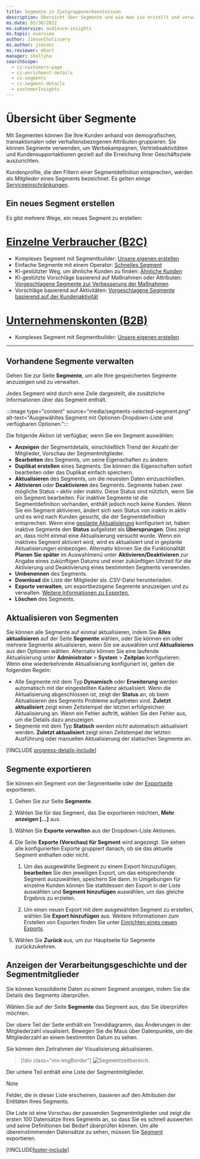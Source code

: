 ```yaml
---
title: Segmente in Zielgruppenerkenntnissen
description: Übersicht über Segmente und wie man sie erstellt und verwaltet.
ms.date: 03/30/2022
ms.subservice: audience-insights
ms.topic: overview
author: JimsonChalissery
ms.author: jimsonc
ms.reviewer: mhart
manager: shellyha
searchScope:
  - ci-customers-page
  - ci-enrichment-details
  - ci-segments
  - ci-segment-details
  - customerInsights
---
```


# <a name="segments-overview"></a>Übersicht über Segmente

Mit Segmenten können Sie Ihre Kunden anhand von demografischen, transaktionalen oder verhaltensbezogenen Attributen gruppieren. Sie können Segmente verwenden, um Werbekampagnen, Vertriebsaktivitäten und Kundensupportaktionen gezielt auf die Erreichung Ihrer Geschäftsziele auszurichten.

Kundenprofile, die den Filtern einer Segmentdefinition entsprechen, werden als *Mitglieder* eines Segments bezeichnet. Es gelten einige [Serviceeinschränkungen](/dynamics365/customer-insights/service-limits).

## <a name="create-a-new-segment"></a>Ein neues Segment erstellen

Es gibt mehrere Wege, ein neues Segment zu erstellen: 

# <a name="individual-consumers-b-to-c"></a>[Einzelne Verbraucher (B2C)](#tab/b2c)

- Komplexes Segment mit Segmentbuilder: [Unsere eigenen erstellen](segment-builder.md#create-a-new-segment) 
- Einfache Segmente mit einem Operator: [Schnelles Segment](segment-builder.md#quick-segments) 
- KI-gestützter Weg, um ähnliche Kunden zu finden: [Ähnliche Kunden](find-similar-customer-segments.md) 
- KI-gestützte Vorschläge basierend auf Maßnahmen oder Attributen: [Vorgeschlagene Segmente zur Verbesserung der Maßnahmen](suggested-segments.md) 
- Vorschläge basierend auf Aktivitäten: [Vorgeschlagene Segmente basierend auf der Kundenaktivität](suggested-segments-activity.md) 

# <a name="business-accounts-b-to-b"></a>[Unternehmenskonten (B2B)](#tab/b2b)

- Komplexes Segment mit Segmentbuilder: [Unsere eigenen erstellen](segment-builder.md#create-a-new-segment)

---

## <a name="manage-existing-segments"></a>Vorhandene Segmente verwalten

Gehen Sie zur Seite **Segmente**, um alle Ihre gespeicherten Segmente anzuzeigen und zu verwalten.

Jedes Segment wird durch eine Zeile dargestellt, die zusätzliche Informationen über das Segment enthält.

:::image type="content" source="media/segments-selected-segment.png" alt-text="Ausgewähltes Segment mit Optionen-Dropdown-Liste und verfügbaren Optionen.":::

Die folgende Aktion ist verfügbar, wenn Sie ein Segment auswählen:

- **Anzeigen** der Segmentdetails, einschließlich Trend der Anzahl der Mitglieder, Vorschau der Segmentmitglieder.
- **Bearbeiten** des Segments, um seine Eigenschaften zu ändern.
- **Duplikat erstellen** eines Segments. Sie können die Eigenschaften sofort bearbeiten oder das Duplikat einfach speichern.
- **Aktualisieren** des Segments, um die neuesten Daten einzuschließen.
- **Aktivieren** oder **Deaktivieren** des Segments. Segmente haben zwei mögliche Status – aktiv oder inaktiv. Diese Status sind nützlich, wenn Sie ein Segment bearbeiten. Für inaktive Segmente ist die Segmentdefinition vorhanden, enthält jedoch noch keine Kunden. Wenn Sie ein Segment aktivieren, ändert sich sein Status von inaktiv in aktiv und es wird nach Kunden gesucht, die der Segmentdefinition entsprechen. Wenn eine [geplante Aktualisierung](system.md#schedule-tab) konfiguriert ist, haben inaktive Segmente den **Status** aufgelistet als **Übersprungen**. Dies zeigt an, dass nicht einmal eine Aktualisierung versucht wurde. Wenn ein inaktives Segment aktiviert wird, wird es aktualisiert und in geplante Aktualisierungen einbezogen.
  Alternativ können Sie die Funktionalität **Planen Sie später** im Auswahlmenü unter **Aktivieren/Deaktivieren** zur Angabe eines zukünftigen Datums und einer zukünftigen Uhrzeit für die Aktivierung und Deaktivierung eines bestimmten Segments verwenden.
- **Umbenennen** des Segments.
- **Download** die Liste der Mitglieder als .CSV-Datei herunterladen.
- **Exporte verwalten**, um exportbezogene Segmente anzuzeigen und zu verwalten. [Weitere Informationen zu Exporten.](export-destinations.md)
- **Löschen** des Segments.

## <a name="refresh-segments"></a>Aktualisieren von Segmenten

Sie können alle Segmente auf einmal aktualisieren, indem Sie **Alles aktualisieren** auf der Seite **Segmente** wählen, oder Sie können ein oder mehrere Segmente aktualisieren, wenn Sie sie auswählen und **Aktualisieren** aus den Optionen wählen. Alternativ können Sie eine laufende Aktualisierung unter **Administrator** > **System** > **Zeitplan** konfigurieren. Wenn eine wiederkehrende Aktualisierung konfiguriert ist, gelten die folgenden Regeln:
- Alle Segmente mit dem Typ **Dynamisch** oder **Erweiterung** werden automatisch mit der eingestellten Kadenz aktualisiert. Wenn die Aktualisierung abgeschlossen ist, zeigt der **Status** an, ob beim Aktualisieren des Segments Probleme aufgetreten sind. **Zuletzt aktualisiert** zeigt einen Zeitstempel der letzten erfolgreichen Aktualisierung an. Wenn ein Fehler auftritt, wählen Sie den Fehler aus, um die Details dazu anzuzeigen.
- Segmente mit dem Typ **Statisch** werden *nicht* automatisch aktualisiert werden. **Zuletzt aktualisiert** zeigt einen Zeitstempel der letzten Ausführung oder manuellen Aktualisierung der statischen Segmente an.

[!INCLUDE [progress-details-include](../includes/progress-details-pane.md)]

## <a name="export-segments"></a>Segmente exportieren

Sie können ein Segment von der Segmentseite oder der [Exportseite](export-destinations.md) exportieren. 

1. Gehen Sie zur Seite **Segmente**.

1. Wählen Sie für das Segment, das Sie exportieren möchten, **Mehr anzeigen [...]** aus.

1. Wählen Sie **Exporte verwalten** aus der Dropdown-Liste Aktionen.

1. Die Seite **Exporte (Vorschau) für Segment** wird angezeigt. Sie sehen alle konfigurierten Exporte gruppiert danach, ob sie das aktuelle Segment enthalten oder nicht.

   1. Um das ausgewählte Segment zu einem Export hinzuzufügen, **bearbeiten** Sie den jeweiligen Export, um das entsprechende Segment auszuwählen, speichern Sie dann. In Umgebungen für einzelne Kunden können Sie stattdessen den Export in der Liste auswählen und **Segment hinzufügen** auswählen, um das gleiche Ergebnis zu erzielen.

   1. Um einen neuen Export mit dem ausgewählten Segment zu erstellen, wählen Sie **Export hinzufügen** aus. Weitere Informationen zum Erstellen von Exporten finden Sie unter [Einrichten eines neuen Exports](export-destinations.md#set-up-a-new-export).

1. Wählen Sie **Zurück** aus, um zur Hauptseite für Segmente zurückzukehren.

## <a name="view-processing-history-and-segment-members"></a>Anzeigen der Verarbeitungsgeschichte und der Segmentmitglieder

Sie können konsolidierte Daten zu einem Segment anzeigen, indem Sie die Details des Segments überprüfen.

Wählen Sie auf der Seite **Segmente** das Segment aus, das Sie überprüfen möchten.

Der obere Teil der Seite enthält ein Trenddiagramm, das Änderungen in der Mitgliederzahl visualisiert. Bewegen Sie die Maus über Datenpunkte, um die Mitgliederzahl an einem bestimmten Datum zu sehen.

Sie können den Zeitrahmen der Visualisierung aktualisieren.

> [!div class="mx-imgBorder"]
> ![Segmentzeitbereich.](media/segment-time-range.png "Segmentzeitbereich")

Der untere Teil enthält eine Liste der Segmentmitglieder.

> [!NOTE]
> Felder, die in dieser Liste erscheinen, basieren auf den Attributen der Entitäten Ihres Segments.
>
>Die Liste ist eine Vorschau der passenden Segmentmitglieder und zeigt die ersten 100 Datensätze Ihres Segments an, so dass Sie es schnell auswerten und seine Definitionen bei Bedarf überprüfen können. Um alle übereinstimmenden Datensätze zu sehen, müssen Sie [Segment](export-destinations.md) exportieren.


[!INCLUDE[footer-include](../includes/footer-banner.md)]

